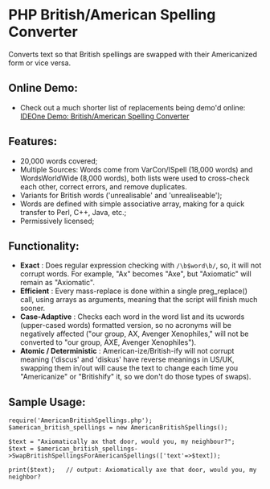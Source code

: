 # PHP British/American Spelling Converter

Converts text so that British spellings are swapped with their Americanized form or vice versa.

## Online Demo:

* Check out a much shorter list of replacements being demo'd online: [IDEOne Demo: British/American Spelling Converter](https://ideone.com/ojhwEd)

## Features:

* 20,000 words covered;
* Multiple Sources: Words come from VarCon/ISpell (18,000 words) and WordsWorldWide (8,000 words), both lists were used to cross-check each other, correct errors, and remove duplicates.
* Variants for British words ('unrealisable' and 'unrealiseable');
* Words are defined with simple associative array, making for a quick transfer to Perl, C++, Java, etc.;
* Permissively licensed;

## Functionality:

* **Exact** : Does regular expression checking with `/\b$word\b/`, so, it will not corrupt words.  For example, "Ax" becomes "Axe", but "Axiomatic" will remain as "Axiomatic".
* **Efficient** : Every mass-replace is done within a single preg_replace() call, using arrays as arguments, meaning that the script will finish much sooner.
* **Case-Adaptive** : Checks each word in the word list and its ucwords (upper-cased words) formatted version, so no acronyms will be negatively affected ("our group, AX, Avenger Xenophiles," will not be converted to "our group, AXE, Avenger Xenophiles").
* **Atomic / Deterministic** : American-ize/British-ify will not corrupt meaning ('discus' and 'diskus' have reverse meanings in US/UK, swapping them in/out will cause the text to change each time you "Americanize" or "Britishify" it, so we don't do those types of swaps).

## Sample Usage:

    require('AmericanBritishSpellings.php');
    $american_british_spellings = new AmericanBritishSpellings();
  
    $text = "Axiomatically ax that door, would you, my neighbour?";
    $text = $american_british_spellings->SwapBritishSpellingsForAmericanSpellings(['text'=>$text]);
    
    print($text);   // output: Axiomatically axe that door, would you, my neighbor?
